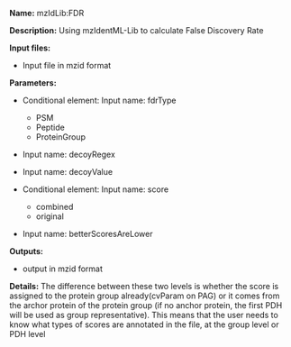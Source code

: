 **Name:** mzIdLib:FDR

**Description:**
Using mzIdentML-Lib to calculate False Discovery Rate

**Input files:**
* Input file in mzid format

**Parameters:**
* Conditional element: Input name: fdrType
  * PSM
  * Peptide
  * ProteinGroup

* Input name: decoyRegex
* Input name: decoyValue
* Conditional element: Input name: score
  * combined
  * original

* Input name: betterScoresAreLower

**Outputs:**
* output in mzid format

**Details:**
The difference between these two levels is whether the score is assigned to the protein group already(cvParam on PAG) or it comes from the archor protein of the protein group (if no anchor protein, the first PDH will be used as group representative). This means that the user needs to know what types of scores are annotated in the file, at the group level or PDH level
